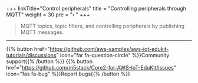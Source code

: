 +++
linkTitle="Control peripherals"
title = "Controlling peripherals through MQTT"
weight = 30
pre = "› "
+++


>  MQTT topics, topic filters, and controlling peripherals by publishing MQTT messages.


---
{{% button href="https://github.com/aws-samples/aws-iot-edukit-tutorials/discussions" icon="far fa-question-circle" %}}Community support{{% /button %}} {{% button href="https://github.com/m5stack/Core2-for-AWS-IoT-EduKit/issues" icon="fas fa-bug" %}}Report bugs{{% /button %}}